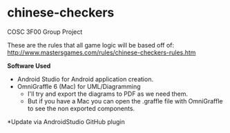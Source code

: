 chinese-checkers
================

COSC 3F00 Group Project

These are the rules that all game logic will be based off of: http://www.mastersgames.com/rules/chinese-checkers-rules.htm

**Software Used**
  - Android Studio for Android application creation.
  - OmniGraffle 6 (Mac) for UML/Diagramming
    - I'll try and export the diagrams to PDF as we need them.
    - But if you have a Mac you can open the .graffle file with OmniGraffle to see the non exported components.

*Update via AndroidStudio GitHub plugin
